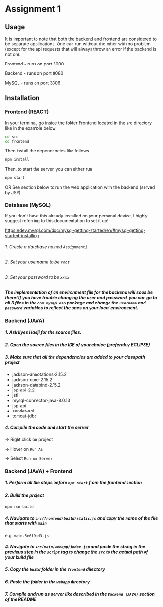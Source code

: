 # Assignment 1

## Usage

It is important to note that both the backend and frontend are considered to be separate applications. One can run without the other with no problem (except for the api requests that will always throw an error if the backend is not on). 

Frontend - runs on port 3000

Backend - runs on port 8080

MySQL - runs on port 3306


## Installation

### Frontend (REACT)

In your terminal, go inside the folder Frontend located in the src directory like in the example below

```bash
cd src
cd frontend

```

Then install the dependencies like follows

```bash
npm install
```

Then, to start the server, you can either run 

```bash
npm start
```

OR See section below to run the web application with the backend (served by JSP)

### Database (MySQL)

If you don't have this already installed on your personal device, I highly suggest referring to this documentation to set it up!

https://dev.mysql.com/doc/mysql-getting-started/en/#mysql-getting-started-installing

###### 1. Create a database named `Assignment1`
###### 2. Set your username to be `root`
###### 3. Set your password to be `xxxx`

##### The implementation of an environment file for the backend will soon be there! If you have trouble changing the user and password, you can go to all 3 files in the `com.myapp.dao` package and change the `username` and `password` variables to reflect the ones on your local environment.


### Backend (JAVA)

##### 1. Ask Ilyes Hadji for the source files.
##### 2. Open the source files in the IDE of your choice (preferably ECLIPSE)
##### 3. Make sure that all the dependencies are added to your classpath project

* jackson-annotations-2.15.2
* jackson-core-2.15.2
* jackson-databind-2.15.2
* jsp-api-2.2
* jstl
* mysql-connector-java-8.0.13
* jsp-api
* servlet-api
* tomcat-jdbc

##### 4. Compile the code and start the server

-> Right click on project

-> Hover on `Run As`

-> Select `Run on Server`

### Backend (JAVA) + Frontend

##### 1. Perform all the steps before `npm start` from the frontend section
##### 2. Build the project

```bash
npm run build
```

##### 4. Navigate to `src/frontend/build/static/js` and copy the name of the file that starts with `main`

e.g. `main.5e6f9ad3.js`

##### 4. Navigate to `src/main/webapp/index.jsp` and paste the string in the previous step in the `script` tag to change the `src` to the actual path of your build file

##### 5. Copy the `build` folder in the `frontend` directory

##### 6. Paste the folder in the `webapp` directory

##### 7. Compile and run as server like described in the `Backend (JAVA)` section of the README

